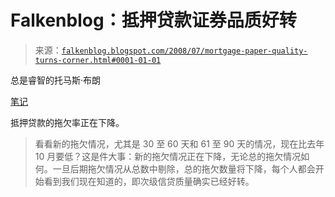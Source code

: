 <!--yml

category: 未分类

日期：2024 年 05 月 12 日 23:08:57

-->

# Falkenblog：抵押贷款证券品质好转

> 来源：[`falkenblog.blogspot.com/2008/07/mortgage-paper-quality-turns-corner.html#0001-01-01`](http://falkenblog.blogspot.com/2008/07/mortgage-paper-quality-turns-corner.html#0001-01-01)

总是睿智的托马斯·布朗

[笔记](http://www.bankstocks.com/ArticleViewer.aspx?ArticleID=5218&ArticleTypeID=2)

抵押贷款的拖欠率正在下降。

> 看看新的拖欠情况，尤其是 30 至 60 天和 61 至 90 天的情况，现在比去年 10 月要低？这是件大事：新的拖欠情况正在下降，无论总的拖欠情况如何。一旦后期拖欠情况从总数中剔除，总的拖欠数量将下降，每个人都会开始看到我们现在知道的，即次级信贷质量确实已经好转。
